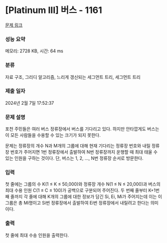 # [Platinum III] 버스 - 1161 

[문제 링크](https://www.acmicpc.net/problem/1161) 

### 성능 요약

메모리: 2728 KB, 시간: 64 ms

### 분류

자료 구조, 그리디 알고리즘, 느리게 갱신되는 세그먼트 트리, 세그먼트 트리

### 제출 일자

2024년 2월 7일 17:52:37

### 문제 설명

<p>포천 주민들은 여러 버스 정류장에서 버스를 기다리고 있다. 하지만 안타깝게도 버스는 이 모든 사람들을 수용할 수 있는 크기가 되지 못한다. </p>

<p>문제는 정류장의 개수 N과 M개의 그룹에 대해 현재 기다리는 정류장 번호와 내릴 정류장 번호가 주어지면 1번 정류장에서 출발하여 N번 정류장까지 운행할 때 최대 태울 수 있는 인원을 구하는 것이다. 단, 버스는 1, 2, …, N번 정류장 순서로 방문한다.</p>

### 입력 

 <p>첫 줄에는 그룹의 수 K(1 ≤ K ≤ 50,000)와 정류장 개수 N(1 ≤ N ≤ 20,000)과 버스의 최대 수용 인원 C(1 ≤ C ≤ 100)가 공백으로 구분되어 주어진다. 두 번째 줄부터 K+1번째 줄까지 각 줄에 대해 K개의 그룹에 대한 정보가 담긴 Si, Ei, Mi가 주어지는데 이는 이 그룹은 총 Mi명이고 Si번 정류장에서 출발하여 Ei번 정류장에서 내릴려고 한다는 의미이다.</p>

### 출력 

 <p>첫 줄에 최대 수송 인원을 출력한다.</p>

